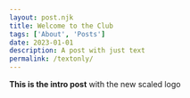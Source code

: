 ```yaml
---
layout: post.njk
title: Welcome to the Club
tags: ['About', 'Posts'] 
date: 2023-01-01
description: A post with just text
permalink: /textonly/
---
```


**This is the intro post** with the new scaled logo
